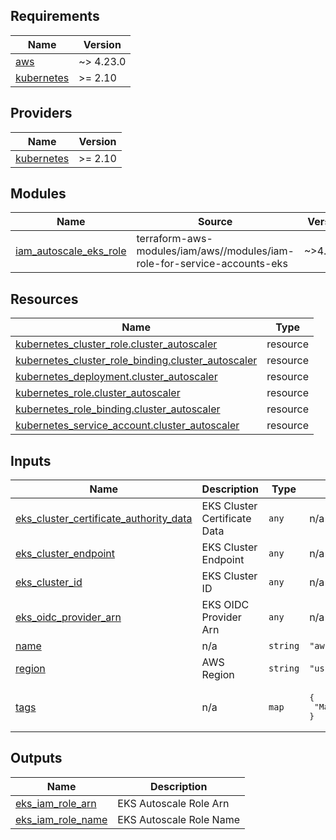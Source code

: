 <!-- BEGIN_TF_DOCS -->
## Requirements

| Name | Version |
|------|---------|
| <a name="requirement_aws"></a> [aws](#requirement\_aws) | ~> 4.23.0 |
| <a name="requirement_kubernetes"></a> [kubernetes](#requirement\_kubernetes) | >= 2.10 |

## Providers

| Name | Version |
|------|---------|
| <a name="provider_kubernetes"></a> [kubernetes](#provider\_kubernetes) | >= 2.10 |

## Modules

| Name | Source | Version |
|------|--------|---------|
| <a name="module_iam_autoscale_eks_role"></a> [iam\_autoscale\_eks\_role](#module\_iam\_autoscale\_eks\_role) | terraform-aws-modules/iam/aws//modules/iam-role-for-service-accounts-eks | ~>4.21.0 |

## Resources

| Name | Type |
|------|------|
| [kubernetes_cluster_role.cluster_autoscaler](https://registry.terraform.io/providers/hashicorp/kubernetes/latest/docs/resources/cluster_role) | resource |
| [kubernetes_cluster_role_binding.cluster_autoscaler](https://registry.terraform.io/providers/hashicorp/kubernetes/latest/docs/resources/cluster_role_binding) | resource |
| [kubernetes_deployment.cluster_autoscaler](https://registry.terraform.io/providers/hashicorp/kubernetes/latest/docs/resources/deployment) | resource |
| [kubernetes_role.cluster_autoscaler](https://registry.terraform.io/providers/hashicorp/kubernetes/latest/docs/resources/role) | resource |
| [kubernetes_role_binding.cluster_autoscaler](https://registry.terraform.io/providers/hashicorp/kubernetes/latest/docs/resources/role_binding) | resource |
| [kubernetes_service_account.cluster_autoscaler](https://registry.terraform.io/providers/hashicorp/kubernetes/latest/docs/resources/service_account) | resource |

## Inputs

| Name | Description | Type | Default | Required |
|------|-------------|------|---------|:--------:|
| <a name="input_eks_cluster_certificate_authority_data"></a> [eks\_cluster\_certificate\_authority\_data](#input\_eks\_cluster\_certificate\_authority\_data) | EKS Cluster Certificate Data | `any` | n/a | yes |
| <a name="input_eks_cluster_endpoint"></a> [eks\_cluster\_endpoint](#input\_eks\_cluster\_endpoint) | EKS Cluster Endpoint | `any` | n/a | yes |
| <a name="input_eks_cluster_id"></a> [eks\_cluster\_id](#input\_eks\_cluster\_id) | EKS Cluster ID | `any` | n/a | yes |
| <a name="input_eks_oidc_provider_arn"></a> [eks\_oidc\_provider\_arn](#input\_eks\_oidc\_provider\_arn) | EKS OIDC Provider Arn | `any` | n/a | yes |
| <a name="input_name"></a> [name](#input\_name) | n/a | `string` | `"aws-demo"` | no |
| <a name="input_region"></a> [region](#input\_region) | AWS Region | `string` | `"us-east-1"` | no |
| <a name="input_tags"></a> [tags](#input\_tags) | n/a | `map` | <pre>{<br>  "ManagedBy": "Terraform"<br>}</pre> | no |

## Outputs

| Name | Description |
|------|-------------|
| <a name="output_eks_iam_role_arn"></a> [eks\_iam\_role\_arn](#output\_eks\_iam\_role\_arn) | EKS Autoscale Role Arn |
| <a name="output_eks_iam_role_name"></a> [eks\_iam\_role\_name](#output\_eks\_iam\_role\_name) | EKS Autoscale Role Name |
<!-- END_TF_DOCS -->